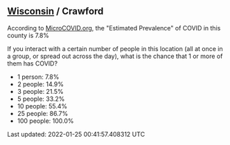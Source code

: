 
## [Wisconsin](/united-states/wisconsin) / Crawford

According to [MicroCOVID.org](http://microcovid.org),
the "Estimated Prevalence" of COVID in this county is 7.8%

If you interact with a certain number of people in this location
(all at once in a group, or spread out across the day), what is the chance that
1 or more of them has COVID?

- 1 person: 7.8%
- 2 people: 14.9%
- 3 people: 21.5%
- 5 people: 33.2%
- 10 people: 55.4%
- 25 people: 86.7%
- 100 people: 100.0%

Last updated: 2022-01-25 00:41:57.408312 UTC
